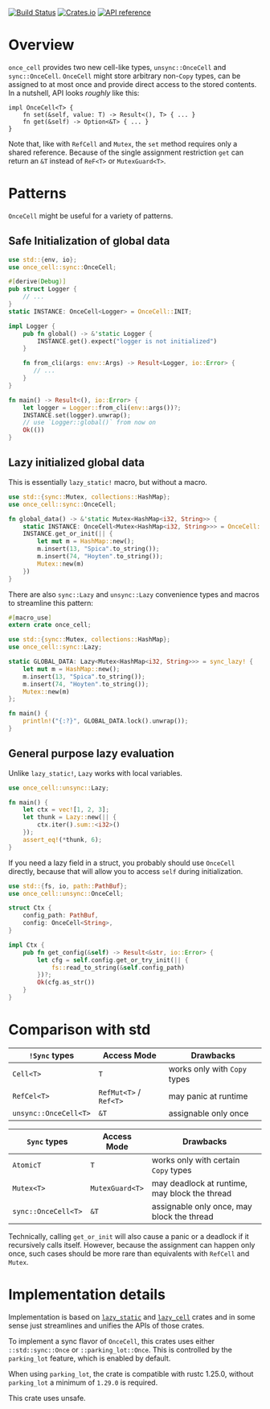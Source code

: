 [![Build Status](https://travis-ci.org/matklad/once_cell.svg?branch=master)](https://travis-ci.org/matklad/once_cell)
[![Crates.io](https://img.shields.io/crates/v/once_cell.svg)](https://crates.io/crates/once_cell)
[![API reference](https://docs.rs/once_cell/badge.svg)](https://docs.rs/once_cell/)

# Overview

`once_cell` provides two new cell-like types, `unsync::OnceCell` and `sync::OnceCell`. `OnceCell`
might store arbitrary non-`Copy` types, can be assigned to at most once and provide direct access
to the stored contents. In a nutshell, API looks *roughly* like this:

```rust,no-run
impl OnceCell<T> {
    fn set(&self, value: T) -> Result<(), T> { ... }
    fn get(&self) -> Option<&T> { ... }
}
```

Note that, like with `RefCell` and `Mutex`, the `set` method requires only a shared reference.
Because of the single assignment restriction `get` can return an `&T` instead of `ReF<T>`
or `MutexGuard<T>`.

# Patterns

`OnceCell` might be useful for a variety of patterns.

## Safe Initialization of global data


```rust
use std::{env, io};
use once_cell::sync::OnceCell;

#[derive(Debug)]
pub struct Logger {
    // ...
}
static INSTANCE: OnceCell<Logger> = OnceCell::INIT;

impl Logger {
    pub fn global() -> &'static Logger {
        INSTANCE.get().expect("logger is not initialized")
    }

    fn from_cli(args: env::Args) -> Result<Logger, io::Error> {
       // ...
    }
}

fn main() -> Result<(), io::Error> {
    let logger = Logger::from_cli(env::args())?;
    INSTANCE.set(logger).unwrap();
    // use `Logger::global()` from now on
    Ok(())
}
```

## Lazy initialized global data

This is essentially `lazy_static!` macro, but without a macro.

```rust
use std::{sync::Mutex, collections::HashMap};
use once_cell::sync::OnceCell;

fn global_data() -> &'static Mutex<HashMap<i32, String>> {
    static INSTANCE: OnceCell<Mutex<HashMap<i32, String>>> = OnceCell::INIT;
    INSTANCE.get_or_init(|| {
        let mut m = HashMap::new();
        m.insert(13, "Spica".to_string());
        m.insert(74, "Hoyten".to_string());
        Mutex::new(m)
    })
}
```

There are also `sync::Lazy` and `unsync::Lazy` convenience types and macros
to streamline this pattern:

```rust
#[macro_use]
extern crate once_cell;

use std::{sync::Mutex, collections::HashMap};
use once_cell::sync::Lazy;

static GLOBAL_DATA: Lazy<Mutex<HashMap<i32, String>>> = sync_lazy! {
    let mut m = HashMap::new();
    m.insert(13, "Spica".to_string());
    m.insert(74, "Hoyten".to_string());
    Mutex::new(m)
};

fn main() {
    println!("{:?}", GLOBAL_DATA.lock().unwrap());
}
```

## General purpose lazy evaluation

Unlike `lazy_static!`, `Lazy` works with local variables.

```rust
use once_cell::unsync::Lazy;

fn main() {
    let ctx = vec![1, 2, 3];
    let thunk = Lazy::new(|| {
        ctx.iter().sum::<i32>()
    });
    assert_eq!(*thunk, 6);
}
```

If you need a lazy field in a struct, you probably should use `OnceCell`
directly, because that will allow you to access `self` during initialization.

```rust
use std::{fs, io, path::PathBuf};
use once_cell::unsync::OnceCell;

struct Ctx {
    config_path: PathBuf,
    config: OnceCell<String>,
}

impl Ctx {
    pub fn get_config(&self) -> Result<&str, io::Error> {
        let cfg = self.config.get_or_try_init(|| {
            fs::read_to_string(&self.config_path)
        })?;
        Ok(cfg.as_str())
    }
}
```

# Comparison with std

|`!Sync` types         | Access Mode            | Drawbacks                                     |
|----------------------|------------------------|-----------------------------------------------|
|`Cell<T>`             | `T`                    | works only with `Copy` types                  |
|`RefCel<T>`           | `RefMut<T>` / `Ref<T>` | may panic at runtime                          |
|`unsync::OnceCell<T>` | `&T`                   | assignable only once                          |

|`Sync` types          | Access Mode            | Drawbacks                                     |
|----------------------|------------------------|-----------------------------------------------|
|`AtomicT`             | `T`                    | works only with certain `Copy` types          |
|`Mutex<T>`            | `MutexGuard<T>`        | may deadlock at runtime, may block the thread |
|`sync::OnceCell<T>`   | `&T`                   | assignable only once, may block the thread    |

Technically, calling `get_or_init` will also cause a panic or a deadlock if it recursively calls
itself. However, because the assignment can happen only once, such cases should be more rare than
equivalents with `RefCell` and `Mutex`.

# Implementation details

Implementation is based on [`lazy_static`](https://github.com/rust-lang-nursery/lazy-static.rs/) and
[`lazy_cell`](https://github.com/indiv0/lazycell/) crates and in some sense just streamlines and
unifies the APIs of those crates.

To implement a sync flavor of `OnceCell`, this crates uses either `::std::sync::Once` or
`::parking_lot::Once`. This is controlled by the `parking_lot` feature, which is enabled by default.

When using `parking_lot`, the crate is compatible with rustc 1.25.0, without `parking_lot` a minimum
of `1.29.0` is required.

This crate uses unsafe.
